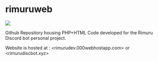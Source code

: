 # rimuruweb

<img src="https://i.pinimg.com/736x/ec/61/87/ec6187a00feac4dacea5c322eb3df010.jpg](https://cdn.alchemistcodedb.com/file/bb-acdb/images/PortraitsM/tsp_rimu.png)">

Github Repository housing PHP+HTML Code developed for the Rimuru Discord bot personal project.

Website is hosted at : 
<rimurudev.000webhostapp.com>
or
<rimurudiscbot.xyz>
